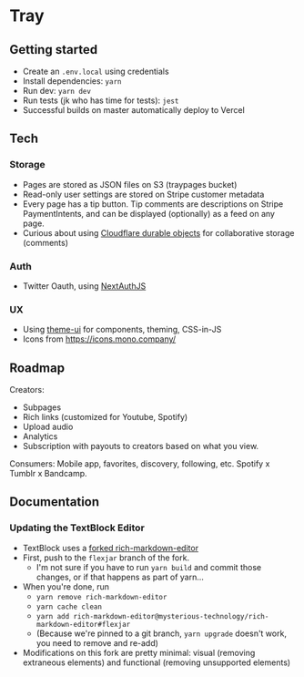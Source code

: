 # Tray

## Getting started

- Create an `.env.local` using credentials
- Install dependencies: `yarn`
- Run dev: `yarn dev`
- Run tests (jk who has time for tests): `jest`
- Successful builds on master automatically deploy to Vercel

## Tech

### Storage

- Pages are stored as JSON files on S3 (traypages bucket)
- Read-only user settings are stored on  Stripe customer metadata
- Every page has a tip button. Tip comments are descriptions on Stripe PaymentIntents, and can be displayed (optionally) as a feed on any page.
- Curious about using [Cloudflare durable objects](https://blog.cloudflare.com/introducing-workers-durable-objects/) for collaborative storage (comments)

### Auth

- Twitter Oauth, using [NextAuthJS](https://next-auth.js.org/)

### UX

- Using [theme-ui](https://theme-ui.com/components) for components, theming, CSS-in-JS
- Icons from https://icons.mono.company/

## Roadmap

Creators:
- Subpages
- Rich links (customized for Youtube, Spotify)
- Upload audio
- Analytics
- Subscription with payouts to creators based on what you view. 

Consumers: Mobile app, favorites, discovery, following, etc. Spotify x Tumblr x Bandcamp.

## Documentation

### Updating the TextBlock Editor

- TextBlock uses a [forked rich-markdown-editor](https://github.com/mysterious-technology/rich-markdown-editor)
- First, push to the `flexjar` branch of the fork.
  - I'm not sure if you have to run `yarn build` and commit those changes, or if that happens as part of yarn...
- When you're done, run
  - `yarn remove rich-markdown-editor`
  - `yarn cache clean`
  - `yarn add rich-markdown-editor@mysterious-technology/rich-markdown-editor#flexjar`
  - (Because we're pinned to a git branch, `yarn upgrade` doesn't work, you need to remove and re-add)
- Modifications on this fork are pretty minimal: visual (removing extraneous elements) and functional (removing unsupported elements)





